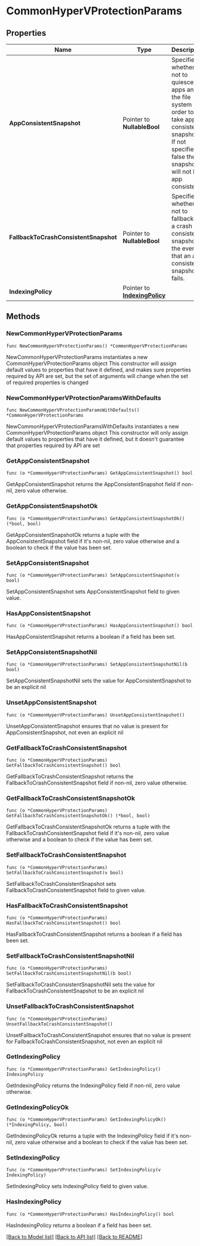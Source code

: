 # CommonHyperVProtectionParams

## Properties

Name | Type | Description | Notes
------------ | ------------- | ------------- | -------------
**AppConsistentSnapshot** | Pointer to **NullableBool** | Specifies whether or not to quiesce apps and the file system in order to take app consistent snapshots. If not specified or false then snapshots will not be app consistent. | [optional] 
**FallbackToCrashConsistentSnapshot** | Pointer to **NullableBool** | Specifies whether or not to fallback to a crash consistent snapshot in the event that an app consistent snapshot fails. | [optional] 
**IndexingPolicy** | Pointer to [**IndexingPolicy**](IndexingPolicy.md) |  | [optional] 

## Methods

### NewCommonHyperVProtectionParams

`func NewCommonHyperVProtectionParams() *CommonHyperVProtectionParams`

NewCommonHyperVProtectionParams instantiates a new CommonHyperVProtectionParams object
This constructor will assign default values to properties that have it defined,
and makes sure properties required by API are set, but the set of arguments
will change when the set of required properties is changed

### NewCommonHyperVProtectionParamsWithDefaults

`func NewCommonHyperVProtectionParamsWithDefaults() *CommonHyperVProtectionParams`

NewCommonHyperVProtectionParamsWithDefaults instantiates a new CommonHyperVProtectionParams object
This constructor will only assign default values to properties that have it defined,
but it doesn't guarantee that properties required by API are set

### GetAppConsistentSnapshot

`func (o *CommonHyperVProtectionParams) GetAppConsistentSnapshot() bool`

GetAppConsistentSnapshot returns the AppConsistentSnapshot field if non-nil, zero value otherwise.

### GetAppConsistentSnapshotOk

`func (o *CommonHyperVProtectionParams) GetAppConsistentSnapshotOk() (*bool, bool)`

GetAppConsistentSnapshotOk returns a tuple with the AppConsistentSnapshot field if it's non-nil, zero value otherwise
and a boolean to check if the value has been set.

### SetAppConsistentSnapshot

`func (o *CommonHyperVProtectionParams) SetAppConsistentSnapshot(v bool)`

SetAppConsistentSnapshot sets AppConsistentSnapshot field to given value.

### HasAppConsistentSnapshot

`func (o *CommonHyperVProtectionParams) HasAppConsistentSnapshot() bool`

HasAppConsistentSnapshot returns a boolean if a field has been set.

### SetAppConsistentSnapshotNil

`func (o *CommonHyperVProtectionParams) SetAppConsistentSnapshotNil(b bool)`

 SetAppConsistentSnapshotNil sets the value for AppConsistentSnapshot to be an explicit nil

### UnsetAppConsistentSnapshot
`func (o *CommonHyperVProtectionParams) UnsetAppConsistentSnapshot()`

UnsetAppConsistentSnapshot ensures that no value is present for AppConsistentSnapshot, not even an explicit nil
### GetFallbackToCrashConsistentSnapshot

`func (o *CommonHyperVProtectionParams) GetFallbackToCrashConsistentSnapshot() bool`

GetFallbackToCrashConsistentSnapshot returns the FallbackToCrashConsistentSnapshot field if non-nil, zero value otherwise.

### GetFallbackToCrashConsistentSnapshotOk

`func (o *CommonHyperVProtectionParams) GetFallbackToCrashConsistentSnapshotOk() (*bool, bool)`

GetFallbackToCrashConsistentSnapshotOk returns a tuple with the FallbackToCrashConsistentSnapshot field if it's non-nil, zero value otherwise
and a boolean to check if the value has been set.

### SetFallbackToCrashConsistentSnapshot

`func (o *CommonHyperVProtectionParams) SetFallbackToCrashConsistentSnapshot(v bool)`

SetFallbackToCrashConsistentSnapshot sets FallbackToCrashConsistentSnapshot field to given value.

### HasFallbackToCrashConsistentSnapshot

`func (o *CommonHyperVProtectionParams) HasFallbackToCrashConsistentSnapshot() bool`

HasFallbackToCrashConsistentSnapshot returns a boolean if a field has been set.

### SetFallbackToCrashConsistentSnapshotNil

`func (o *CommonHyperVProtectionParams) SetFallbackToCrashConsistentSnapshotNil(b bool)`

 SetFallbackToCrashConsistentSnapshotNil sets the value for FallbackToCrashConsistentSnapshot to be an explicit nil

### UnsetFallbackToCrashConsistentSnapshot
`func (o *CommonHyperVProtectionParams) UnsetFallbackToCrashConsistentSnapshot()`

UnsetFallbackToCrashConsistentSnapshot ensures that no value is present for FallbackToCrashConsistentSnapshot, not even an explicit nil
### GetIndexingPolicy

`func (o *CommonHyperVProtectionParams) GetIndexingPolicy() IndexingPolicy`

GetIndexingPolicy returns the IndexingPolicy field if non-nil, zero value otherwise.

### GetIndexingPolicyOk

`func (o *CommonHyperVProtectionParams) GetIndexingPolicyOk() (*IndexingPolicy, bool)`

GetIndexingPolicyOk returns a tuple with the IndexingPolicy field if it's non-nil, zero value otherwise
and a boolean to check if the value has been set.

### SetIndexingPolicy

`func (o *CommonHyperVProtectionParams) SetIndexingPolicy(v IndexingPolicy)`

SetIndexingPolicy sets IndexingPolicy field to given value.

### HasIndexingPolicy

`func (o *CommonHyperVProtectionParams) HasIndexingPolicy() bool`

HasIndexingPolicy returns a boolean if a field has been set.


[[Back to Model list]](../README.md#documentation-for-models) [[Back to API list]](../README.md#documentation-for-api-endpoints) [[Back to README]](../README.md)


